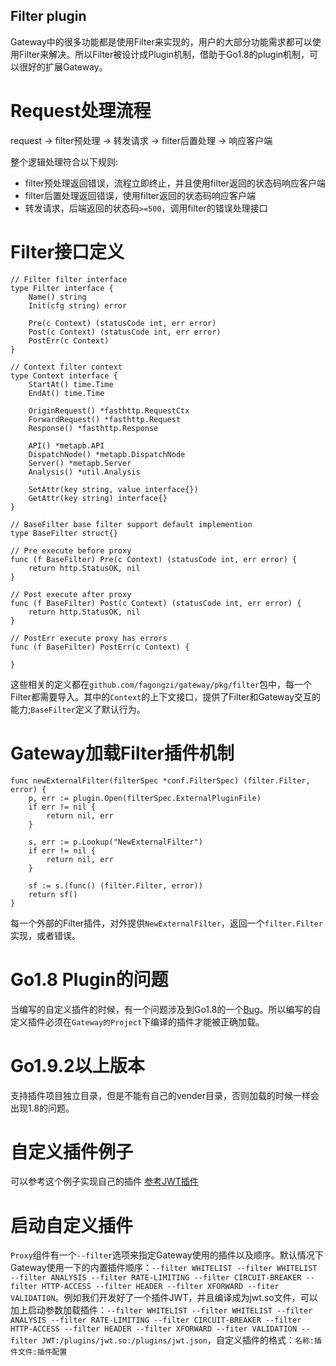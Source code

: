 Filter plugin
--------------
Gateway中的很多功能都是使用Filter来实现的，用户的大部分功能需求都可以使用Filter来解决。所以Filter被设计成Plugin机制，借助于Go1.8的plugin机制，可以很好的扩展Gateway。

# Request处理流程
request -> filter预处理 -> 转发请求 -> filter后置处理 -> 响应客户端

整个逻辑处理符合以下规则:

* filter预处理返回错误，流程立即终止，并且使用filter返回的状态码响应客户端
* filter后置处理返回错误，使用filter返回的状态码响应客户端
* 转发请求，后端返回的状态码`>=500`，调用filter的错误处理接口

# Filter接口定义
```golang
// Filter filter interface
type Filter interface {
	Name() string
	Init(cfg string) error

	Pre(c Context) (statusCode int, err error)
	Post(c Context) (statusCode int, err error)
	PostErr(c Context)
}

// Context filter context
type Context interface {
	StartAt() time.Time
	EndAt() time.Time

	OriginRequest() *fasthttp.RequestCtx
	ForwardRequest() *fasthttp.Request
	Response() *fasthttp.Response

	API() *metapb.API
	DispatchNode() *metapb.DispatchNode
	Server() *metapb.Server
	Analysis() *util.Analysis

	SetAttr(key string, value interface{})
	GetAttr(key string) interface{}
}

// BaseFilter base filter support default implemention
type BaseFilter struct{}

// Pre execute before proxy
func (f BaseFilter) Pre(c Context) (statusCode int, err error) {
	return http.StatusOK, nil
}

// Post execute after proxy
func (f BaseFilter) Post(c Context) (statusCode int, err error) {
	return http.StatusOK, nil
}

// PostErr execute proxy has errors
func (f BaseFilter) PostErr(c Context) {

}
```

这些相关的定义都在`github.com/fagongzi/gateway/pkg/filter`包中，每一个Filter都需要导入。其中的`Context`的上下文接口，提供了Filter和Gateway交互的能力;`BaseFilter`定义了默认行为。

# Gateway加载Filter插件机制
```golang
func newExternalFilter(filterSpec *conf.FilterSpec) (filter.Filter, error) {
	p, err := plugin.Open(filterSpec.ExternalPluginFile)
	if err != nil {
		return nil, err
	}

	s, err := p.Lookup("NewExternalFilter")
	if err != nil {
		return nil, err
	}

	sf := s.(func() (filter.Filter, error))
	return sf()
}
```

每一个外部的Filter插件，对外提供`NewExternalFilter`，返回一个`filter.Filter`实现，或者错误。

# Go1.8 Plugin的问题
当编写的自定义插件的时候，有一个问题涉及到Go1.8的一个[Bug](https://github.com/golang/go/issues/19233)。所以编写的自定义插件必须在`Gateway的Project`下编译的插件才能被正确加载。

# Go1.9.2以上版本
支持插件项目独立目录，但是不能有自己的vender目录，否则加载的时候一样会出现1.8的问题。

# 自定义插件例子
可以参考这个例子实现自己的插件
[参考JWT插件](https://github.com/fagongzi/jwt-plugin)

# 启动自定义插件
`Proxy`组件有一个`--filter`选项来指定Gateway使用的插件以及顺序。默认情况下Gateway使用一下的内置插件顺序：`--filter WHITELIST --filter WHITELIST --filter ANALYSIS --filter RATE-LIMITING --filter CIRCUIT-BREAKER --filter HTTP-ACCESS --filter HEADER --filter XFORWARD --fiter VALIDATION`。例如我们开发好了一个插件JWT，并且编译成为jwt.so文件，可以加上启动参数加载插件：`--filter WHITELIST --filter WHITELIST --filter ANALYSIS --filter RATE-LIMITING --filter CIRCUIT-BREAKER --filter HTTP-ACCESS --filter HEADER --filter XFORWARD --fiter VALIDATION --filter JWT:/plugins/jwt.so:/plugins/jwt.json`，自定义插件的格式：`名称:插件文件:插件配置`